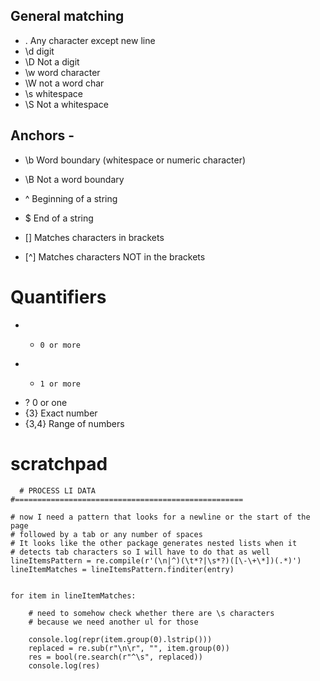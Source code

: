 ## General matching
- .     Any character except new line
- \d    digit
- \D    Not a digit
- \w    word character
- \W    not a word char
- \s    whitespace
- \S    Not a whitespace

## Anchors - 
- \b    Word boundary (whitespace or numeric character)
- \B    Not a word boundary
- ^     Beginning of a string
- $     End of a string


- []    Matches characters in brackets
- [^]   Matches characters NOT in the brackets


# Quantifiers
- *     0 or more
- +     1 or more
- ?     0 or one
- {3}   Exact number
- {3,4} Range of numbers

# scratchpad

  
      # PROCESS LI DATA
    #===================================================

    # now I need a pattern that looks for a newline or the start of the page
    # followed by a tab or any number of spaces
    # It looks like the other package generates nested lists when it
    # detects tab characters so I will have to do that as well
    lineItemsPattern = re.compile(r'(\n|^)(\t*?|\s*?)([\-\+\*])(.*)')
    lineItemMatches = lineItemsPattern.finditer(entry)
    
    
    for item in lineItemMatches:

        # need to somehow check whether there are \s characters 
        # because we need another ul for those
        
        console.log(repr(item.group(0).lstrip()))
        replaced = re.sub(r"\n\r", "", item.group(0))
        res = bool(re.search(r"^\s", replaced))
        console.log(res)

    
    
    